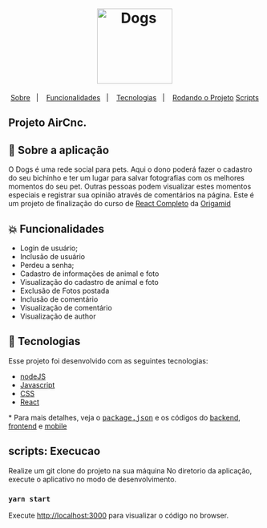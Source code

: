 <h1 align="center">
    <img alt="Dogs" title="#delicinha" src="https://github.com/brigor7/dogs/tree/main/src/assets/dogs.svg" width="150px" />
</h1>

<p align="center">
  <a href="#rocket-sobre">Sobre</a>&nbsp;&nbsp;&nbsp;|&nbsp;&nbsp;&nbsp;
  <a href="#collision-funcionalidades">Funcionalidades</a>&nbsp;&nbsp;&nbsp;|&nbsp;&nbsp;&nbsp;
   <a href="#rocket-tecnologias">Tecnologias</a>&nbsp;&nbsp;&nbsp;|&nbsp;&nbsp;&nbsp;
  <a href="#zap-rodando-o-projeto">Rodando o Projeto</a>
  <a href="#scripts-execucao">Scripts</a>
  
</p>

<h2>
<strong>Projeto</strong> AirCnc.
</h2>

## 🚀 Sobre a aplicação

O Dogs é uma rede social para pets. Aqui o dono poderá fazer o cadastro do seu bichinho e ter um lugar para salvar fotografias com os melhores momentos do seu pet. Outras pessoas podem visualizar estes momentos especiais e registrar sua opinião através de comentários na página.
Este é um projeto de finalização do curso de [React Completo](https://www.origamid.com/curso/react-completo/) da [Origamid](https://www.origamid.com)


## :collision: Funcionalidades

- Login de usuário;
- Inclusão de usuário
- Perdeu a senha;
- Cadastro de informações de animal e foto
- Visualização do cadastro de animal e foto
- Exclusão de Fotos postada
- Inclusão de comentário
- Visualização de comentário
- Visualização de author


## :rocket: Tecnologias

Esse projeto foi desenvolvido com as seguintes tecnologias:

- [nodeJS](https://developer.mozilla.org/en-US/docs/Web/CSS/Reference)
- [Javascript](https://developer.mozilla.org/pt-BR/docs/Web/JavaScript)
- [CSS](https://developer.mozilla.org/en-US/docs/Web/CSS/Reference)
- [React](https://reactjs.org/)


\* Para mais detalhes, veja o <kbd>[package.json](./package.json)</kbd> e os códigos do [backend](https://github.com/brigor7/airCnc/tree/master/backend), [frontend](https://github.com/brigor7/airCnc/tree/master/frontend) e [mobile](https://github.com/brigor7/airCnc/tree/master/mobile)


## scripts: Execucao

Realize um git clone do projeto na sua máquina
No diretorio da aplicação, execute o aplicativo no modo de desenvolvimento. 

### `yarn start`


Execute [http://localhost:3000](http://localhost:3000) para visualizar o código no browser.

